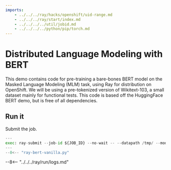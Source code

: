 ```yaml
---
imports:
    - ../../../ray/hacks/openshift/uid-range.md
    - ../../../ray/start/index.md
    - ../../../../util/jobid.md
    - ../../../../python/pip/torch.md
---
```


# Distributed Language Modeling with BERT

This demo contains code for pre-training a bare-bones BERT model on the Masked Language Modeling (MLM) task, using Ray for distribution on OpenShift. We will be using a pre-tokenized version of Wikitext-103, a small dataset mainly for functional tests. This code is based off the HuggingFace BERT demo, but is free of all dependencies.

## Run it

Submit the job.

```python
---
exec: ray-submit --job-id ${JOB_ID} --no-wait -- --datapath /tmp/ --modelpath /tmp/ --gpus ${NUM_GPUS-1}
---
--8<-- "ray-bert-vanilla.py"
```

--8<-- "../../../ray/run/logs.md"

